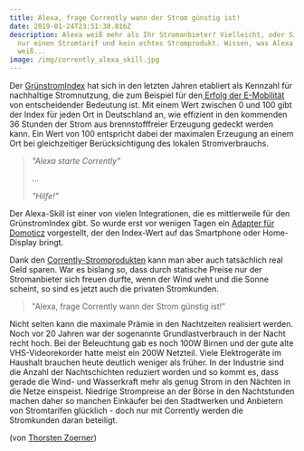 ```yaml
---
title: Alexa, frage Corrently wann der Strom günstig ist!
date: 2019-01-24T23:51:38.816Z
description: Alexa weiß mehr als Ihr Stromanbieter? Vielleicht, oder Sie haben
  nur einen Stromtarif und kein echtes Stromprodukt. Wissen, was Alexa auch
  weiß...
image: /img/corrently_alexa_skill.jpg
---
```

Der [GrünstromIndex](https://www.corrently.de/hintergrund/gruenstromindex/index.html) hat sich in den letzten Jahren etabliert als Kennzahl für nachhaltige Stromnutzung, die zum Beispiel für den[ Erfolg der E-Mobilität](https://www.ratgeber-elektroautos.de/elektromobilisten-service.php) von entscheidender Bedeutung ist. Mit einem Wert zwischen 0 und 100 gibt der Index für jeden Ort in Deutschland an, wie effizient in den kommenden 36 Stunden der Strom aus brennstofffreier Erzeugung gedeckt werden kann. Ein Wert von 100 entspricht dabei der maximalen Erzeugung an einem Ort bei gleichzeitiger Berücksichtigung des lokalen Stromverbrauchs.

> *"Alexa starte Corrently"* 
>
> ...  
>
> *"Hilfe!"*

Der Alexa-Skill ist einer von vielen Integrationen, die es mittlerweile für den GrünstromIndex gibt. So wurde erst vor wenigen Tagen ein [Adapter für Domoticz](https://www.corrently.de/integration/smarthome/domoticz/index.html) vorgestellt, der den Index-Wert auf das Smartphone oder Home-Display bringt. 

Dank den [Corrently-Stromprodukten](https://stromtarif.shop/) kann man aber auch tatsächlich real Geld sparen. War es bislang so, dass durch statische Preise nur der Stromanbieter sich freuen durfte, wenn der Wind weht und die Sonne scheint, so sind es jetzt auch die privaten Stromkunden. 

> "Alexa, frage Corrently wann der Strom günstig ist!"

Nicht selten kann die maximale Prämie in den Nachtzeiten realisiert werden. Noch vor 20 Jahren war der sogenannte Grundlastverbrauch in der Nacht recht hoch. Bei der Beleuchtung gab es noch 100W Birnen und der gute alte VHS-Videorekorder hatte meist ein 200W Netzteil. Viele Elektrogeräte im Haushalt brauchen heute deutlich weniger als früher. In der Industrie sind die Anzahl der Nachtschichten reduziert worden und so kommt es, dass gerade die Wind- und Wasserkraft mehr als genug Strom in den Nächten in die Netze einspeist. Niedrige Strompreise an der Börse in den Nachtstunden machen daher so manchen Einkäufer bei den Stadtwerken und Anbietern von Stromtarifen glücklich - doch nur mit Corrently werden die Stromkunden daran beteiligt.

(von [Thorsten Zoerner](https://www.xing.com/profile/Thorsten_Zoerner))